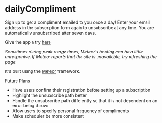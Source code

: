 dailyCompliment
===============
Sign up to get a compliment emailed to you once a day! Enter your email address in the subscription form again to unsubscribe at any time. You are automatically unsubscribed after seven days.

Give the app a try [here](http://dailycompliment.meteor.com/)

*Sometimes during peak usage times, Meteor's hosting can be a little unresponive. If Meteor reports that the site is unavailable, try refreshing the page.*


It's built using the [Meteor](http://www.meteor.com) framework.

Future Plans
- Have users confirm their registration before setting up a subscription
- Highlight the unsubscribe path better
- Handle the unsubscribe path differently so that it is not dependent on an error being thrown
- Allow users to specify personal frequency of compliments
- Make scheduler be more consistent


